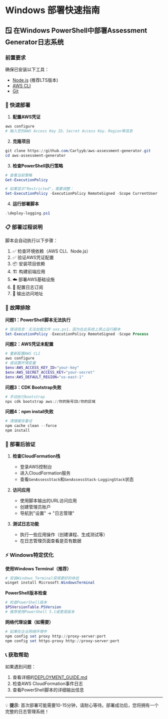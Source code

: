 # Windows 部署快速指南

## 🪟 在Windows PowerShell中部署Assessment Generator日志系统

### 前置要求
确保已安装以下工具：
- [Node.js](https://nodejs.org/) (推荐LTS版本)
- [AWS CLI](https://aws.amazon.com/cli/)
- [Git](https://git-scm.com/)

### 🚀 快速部署

1. **配置AWS凭证**
```powershell
aws configure
# 输入您的AWS Access Key ID、Secret Access Key、Region等信息
```

2. **克隆项目**
```powershell
git clone https://github.com/Carlyyb/aws-assessment-generator.git
cd aws-assessment-generator
```

3. **检查PowerShell执行策略**
```powershell
# 查看当前策略
Get-ExecutionPolicy

# 如果显示"Restricted"，需要调整：
Set-ExecutionPolicy -ExecutionPolicy RemoteSigned -Scope CurrentUser
```

4. **运行部署脚本**
```powershell
.\deploy-logging.ps1
```

### 📋 部署过程说明

脚本会自动执行以下步骤：
1. ✅ 检查环境依赖（AWS CLI、Node.js）
2. ✅ 验证AWS凭证配置
3. 📦 安装项目依赖
4. 🏗️ 构建前端应用
5. ☁️ 部署AWS基础设施
6. 🔗 配置日志订阅
7. 📱 输出访问地址

### 🔧 故障排除

**问题1：PowerShell脚本无法执行**
```powershell
# 错误信息：无法加载文件 xxx.ps1，因为在此系统上禁止运行脚本
Set-ExecutionPolicy -ExecutionPolicy RemoteSigned -Scope Process
```

**问题2：AWS凭证未配置**
```powershell
# 重新配置AWS CLI
aws configure
# 或设置环境变量
$env:AWS_ACCESS_KEY_ID="your-key"
$env:AWS_SECRET_ACCESS_KEY="your-secret"
$env:AWS_DEFAULT_REGION="us-east-1"
```

**问题3：CDK Bootstrap失败**
```powershell
# 手动执行bootstrap
npx cdk bootstrap aws://你的账号ID/你的区域
```

**问题4：npm install失败**
```powershell
# 清理缓存重试
npm cache clean --force
npm install
```

### 🎯 部署后验证

1. **检查CloudFormation栈**
   - 登录AWS控制台
   - 进入CloudFormation服务
   - 查看`GenAssessStack`和`GenAssessStack-LoggingStack`状态

2. **访问应用**
   - 使用脚本输出的URL访问应用
   - 创建管理员账户
   - 导航到"设置" → "日志管理"

3. **测试日志功能**
   - 执行一些应用操作（创建课程、生成测试等）
   - 在日志管理页面查看是否有数据

### ⚡ Windows特定优化

**使用Windows Terminal（推荐）**
```powershell
# 安装Windows Terminal获得更好的体验
winget install Microsoft.WindowsTerminal
```

**PowerShell版本检查**
```powershell
# 检查PowerShell版本
$PSVersionTable.PSVersion
# 推荐使用PowerShell 5.1或更高版本
```

**网络代理设置（如需要）**
```powershell
# 如果在企业网络环境中
npm config set proxy http://proxy-server:port
npm config set https-proxy http://proxy-server:port
```

### 📞 获取帮助

如果遇到问题：
1. 查看详细的[DEPLOYMENT_GUIDE.md](DEPLOYMENT_GUIDE.md)
2. 检查AWS CloudFormation事件日志
3. 查看PowerShell脚本的详细输出信息

---

💡 **提示**: 首次部署可能需要10-15分钟，请耐心等待。部署成功后，您将拥有一个完整的日志管理系统！
